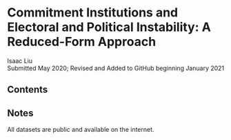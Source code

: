 # Commitment Institutions and Electoral and Political Instability: A Reduced-Form Approach
Isaac Liu  
Submitted May 2020; Revised and Added to GitHub beginning January 2021

## Contents

## Notes
All datasets are public and available on the internet.
